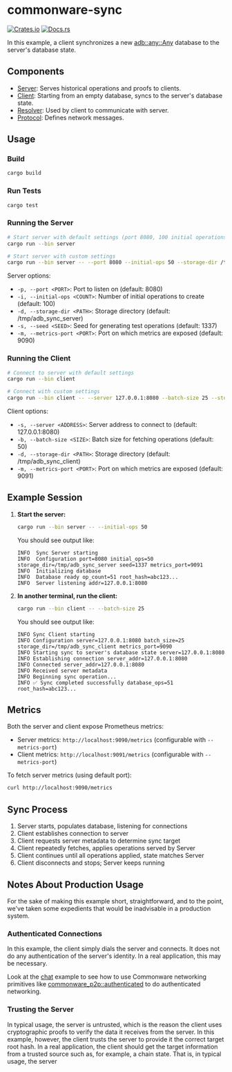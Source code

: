 # commonware-sync

 [![Crates.io](https://img.shields.io/crates/v/commonware-sync.svg)](https://crates.io/crates/commonware-sync) 
 [![Docs.rs](https://docs.rs/commonware-sync/badge.svg)](https://docs.rs/commonware-sync) 

In this example, a client synchronizes a new [adb::any::Any](https://docs.rs/commonware-storage/latest/commonware_storage/adb/any/struct.Any.html) database to the server's database state.

## Components

- [Server](src/bin/server.rs): Serves historical operations and proofs to clients.
- [Client](src/bin/client.rs): Starting from an empty database, syncs to the server's database state.
- [Resolver](src/resolver.rs): Used by client to communicate with server.
- [Protocol](src/protocol.rs): Defines network messages.

## Usage

### Build

```bash
cargo build
```

### Run Tests

```bash
cargo test
```

### Running the Server

```bash
# Start server with default settings (port 8080, 100 initial operations)
cargo run --bin server

# Start server with custom settings
cargo run --bin server -- --port 8080 --initial-ops 50 --storage-dir /tmp/my_server --seed 1337 --metrics-port 9090
```

Server options:
- `-p, --port <PORT>`: Port to listen on (default: 8080)
- `-i, --initial-ops <COUNT>`: Number of initial operations to create (default: 100)
- `-d, --storage-dir <PATH>`: Storage directory (default: /tmp/adb_sync_server)
- `-s, --seed <SEED>`: Seed for generating test operations (default: 1337)
- `-m, --metrics-port <PORT>`: Port on which metrics are exposed (default: 9090)

### Running the Client

```bash
# Connect to server with default settings
cargo run --bin client

# Connect with custom settings
cargo run --bin client -- --server 127.0.0.1:8080 --batch-size 25 --storage-dir /tmp/my_client --metrics-port 9091
```

Client options:
- `-s, --server <ADDRESS>`: Server address to connect to (default: 127.0.0.1:8080)
- `-b, --batch-size <SIZE>`: Batch size for fetching operations (default: 50)
- `-d, --storage-dir <PATH>`: Storage directory (default: /tmp/adb_sync_client)
- `-m, --metrics-port <PORT>`: Port on which metrics are exposed (default: 9091)

## Example Session

1. **Start the server:**
   ```bash
   cargo run --bin server -- --initial-ops 50
   ```
   
   You should see output like:
   ```
   INFO  Sync Server starting
   INFO  Configuration port=8080 initial_ops=50 storage_dir=/tmp/adb_sync_server seed=1337 metrics_port=9091
   INFO  Initializing database
   INFO  Database ready op_count=51 root_hash=abc123...
   INFO  Server listening addr=127.0.0.1:8080
   ```

2. **In another terminal, run the client:**
   ```bash
   cargo run --bin client -- --batch-size 25
   ```
   
   You should see output like:
   ```
   INFO Sync Client starting
   INFO Configuration server=127.0.0.1:8080 batch_size=25 storage_dir=/tmp/adb_sync_client metrics_port=9090
   INFO Starting sync to server's database state server=127.0.0.1:8080
   INFO Establishing connection server_addr=127.0.0.1:8080
   INFO Connected server_addr=127.0.0.1:8080
   INFO Received server metadata
   INFO Beginning sync operation...
   INFO ✅ Sync completed successfully database_ops=51 root_hash=abc123...
   ```

## Metrics

Both the server and client expose Prometheus metrics:
- Server metrics: `http://localhost:9090/metrics` (configurable with `--metrics-port`)
- Client metrics: `http://localhost:9091/metrics` (configurable with `--metrics-port`)

To fetch server metrics (using default port):
```bash
curl http://localhost:9090/metrics
```

## Sync Process

1. Server starts, populates database, listening for connections
2. Client establishes connection to server
3. Client requests server metadata to determine sync target
4. Client repeatedly fetches, applies operations served by Server
5. Client continues until all operations applied, state matches Server
6. Client disconnects and stops; Server keeps running

## Notes About Production Usage

For the sake of making this example short, straightforward, and to the point, we've taken some 
expedients that would be inadvisable in a production system.

### Authenticated Connections

In this example, the client simply dials the server and connects. It does not do any authentication
of the server's identity. In a real application, this may be necessary.

Look at the [chat](../chat/README.md) example to see how to use Commonware networking primitives
like [commonware_p2p::authenticated](https://docs.rs/commonware-p2p/latest/commonware_p2p/authenticated/index.html) 
to do authenticated networking.

### Trusting the Server

In typical usage, the server is untrusted, which is the reason the client uses cryptographic proofs
to verify the data it receives from the server. 
In this example, however, the client trusts the server to provide it the correct target root hash.
In a real application, the client should get the target information from a trusted source such as,
for example, a chain state. That is, in typical usage, the server 